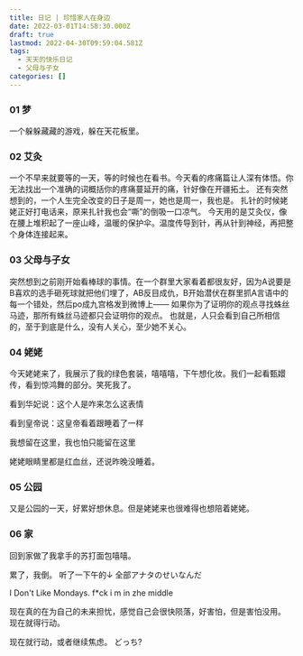 ```yaml
---
title: 日记 | 珍惜家人在身边
date: 2022-03-01T14:58:30.000Z
draft: true
lastmod: 2022-04-30T09:59:04.581Z
tags:
  - 天天的快乐日记
  - 父母与子女
categories: []
---
```

### 01 梦

一个躲躲藏藏的游戏，躲在天花板里。

### 02 艾灸

一个不早来就要等的一天，等的时候也在看书。今天看的疼痛篇让人深有体悟。你无法找出一个准确的词概括你的疼痛蔓延开的痛，针好像在开疆拓土。
还有突然想到的，一个人生完全改变的日子是周一，她也是周一，我也是。
扎针的时候姥姥正好打电话来，原来扎针我也会“嘶”的倒吸一口凉气。
今天用的是艾灸仪，像在腰上堆积起了一座山峰，温暖的保护伞。温度传导到针，再从针到神经，再把整个身体连接起来。

### 03 父母与子女

突然想到之前刚开始看棒球的事情。在一个群里大家看着都很友好，因为A说要是B喜欢的选手砸死球就把他们埋了，AB反目成仇，B开始潜伏在群里抓A言语中的每一个错处，然后po成九宫格发到微博上——
如果你为了证明你的观点寻找蛛丝马迹，那所有蛛丝马迹都只会证明你的观点。
也就是，人只会看到自己所相信的，至于到底是什么，没有人关心，至少她不关心。

### 04 姥姥

今天姥姥来了，我展示了我的绿色套装，嘻嘻嘻，下午想化妆。我们一起看甄嬛传，看到惊鸿舞的部分。笑死我了。

看到华妃说：这个人是咋来怎么这表情

看到皇帝说：这皇帝看着跟睡着了一样

我想留在这里，我也怕只能留在这里

姥姥眼睛里都是红血丝，还说昨晚没睡着。

### 05 公园

又是公园的一天，好累好想休息。但是姥姥来也很难得也想陪着姥姥。

### 06 家

回到家做了我拿手的苏打面包嘻嘻。

累了，我倒。
听了一下午的↓
全部アナタのせいなんだ

I Don't Like Mondays.
f*ck i m in zhe middle

现在真的在为自己的未来担忧，感觉自己会很快陨落，好害怕，但是害怕没用。
现在就得行动。

现在就行动，或者继续焦虑。
どっち?
